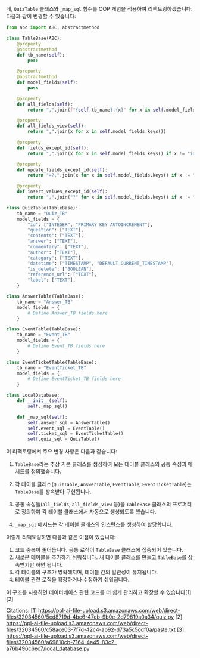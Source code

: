 네, `QuizTable` 클래스와 `_map_sql` 함수를 OOP 개념을 적용하여 리팩토링하겠습니다. 다음과 같이 변경할 수 있습니다:

```python
from abc import ABC, abstractmethod

class TableBase(ABC):
    @property
    @abstractmethod
    def tb_name(self):
        pass

    @property
    @abstractmethod
    def model_fields(self):
        pass

    @property
    def all_fields(self):
        return ",".join(f"{self.tb_name}.{x}" for x in self.model_fields.keys())

    @property
    def all_fields_view(self):
        return ",".join(x for x in self.model_fields.keys())

    @property
    def fields_except_id(self):
        return ",".join(x for x in self.model_fields.keys() if x != "id")

    @property
    def update_fields_except_id(self):
        return "=?,".join(x for x in self.model_fields.keys() if x != "id")

    @property
    def insert_values_except_id(self):
        return ",".join("?" for x in self.model_fields.keys() if x != "id")

class QuizTable(TableBase):
    tb_name = "Quiz_TB"
    model_fields = {
        "id": ["INTEGER", "PRIMARY KEY AUTOINCREMENT"],
        "question": ["TEXT"],
        "contents": ["TEXT"],
        "answer": ["TEXT"],
        "commentary": ["TEXT"],
        "author": ["TEXT"],
        "category": ["TEXT"],
        "datetime": ["TIMESTAMP", "DEFAULT CURRENT_TIMESTAMP"],
        "is_delete": ["BOOLEAN"],
        "reference_url": ["TEXT"],
        "label": ["TEXT"],
    }

class AnswerTable(TableBase):
    tb_name = "Answer_TB"
    model_fields = {
        # Define Answer_TB fields here
    }

class EventTable(TableBase):
    tb_name = "Event_TB"
    model_fields = {
        # Define Event_TB fields here
    }

class EventTicketTable(TableBase):
    tb_name = "EventTicket_TB"
    model_fields = {
        # Define EventTicket_TB fields here
    }

class LocalDatabase:
    def __init__(self):
        self._map_sql()

    def _map_sql(self):
        self.answer_sql = AnswerTable()
        self.event_sql = EventTable()
        self.ticket_sql = EventTicketTable()
        self.quiz_sql = QuizTable()
```

이 리팩토링에서 주요 변경 사항은 다음과 같습니다:

1. `TableBase`라는 추상 기본 클래스를 생성하여 모든 테이블 클래스의 공통 속성과 메서드를 정의했습니다.

2. 각 테이블 클래스(`QuizTable`, `AnswerTable`, `EventTable`, `EventTicketTable`)는 `TableBase`를 상속받아 구현됩니다.

3. 공통 속성들(`all_fields`, `all_fields_view` 등)을 `TableBase` 클래스의 프로퍼티로 정의하여 각 테이블 클래스에서 자동으로 생성되도록 했습니다.

4. `_map_sql` 메서드는 각 테이블 클래스의 인스턴스를 생성하여 할당합니다.

이렇게 리팩토링하면 다음과 같은 이점이 있습니다:

1. 코드 중복이 줄어듭니다. 공통 로직이 `TableBase` 클래스에 집중되어 있습니다.
2. 새로운 테이블을 추가하기 쉬워집니다. 새 테이블 클래스를 만들고 `TableBase`를 상속받기만 하면 됩니다.
3. 각 테이블의 구조가 명확해지며, 테이블 간의 일관성이 유지됩니다.
4. 테이블 관련 로직을 확장하거나 수정하기 쉬워집니다.

이 구조를 사용하면 데이터베이스 관련 코드를 더 쉽게 관리하고 확장할 수 있습니다[1][2].

Citations:
[1] https://ppl-ai-file-upload.s3.amazonaws.com/web/direct-files/32034560/5cd8719d-4bc6-47eb-9b0e-2d79619a0a34/quiz.py
[2] https://ppl-ai-file-upload.s3.amazonaws.com/web/direct-files/32034560/c58ace03-7f7d-42c4-ab92-d73a5c5cdf0a/paste.txt
[3] https://ppl-ai-file-upload.s3.amazonaws.com/web/direct-files/32034560/a69810cb-7164-4a45-83c2-a76b496c6ec7/local_database.py